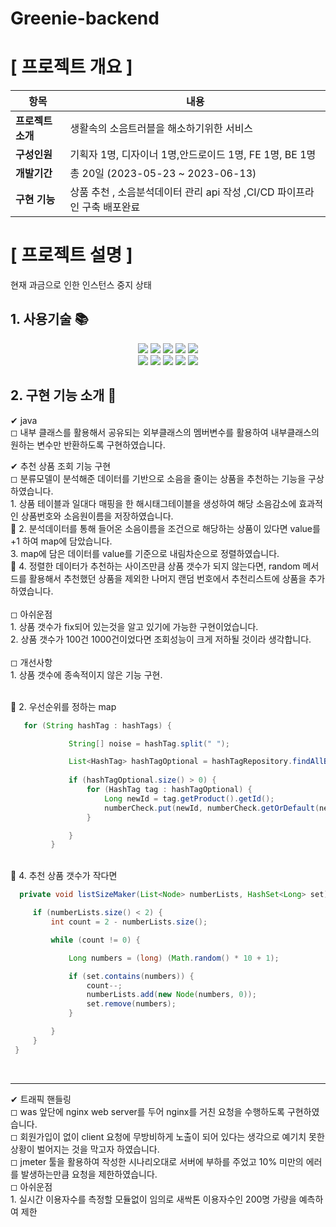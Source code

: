 # Greenie-backend

#  [ 프로젝트 개요 ]

| 항목      | 내용                              |
|---------|---------------------------------|
| **프로젝트소개**  | 생활속의 소음트러블을 해소하기위한 서비스          |
| **구성인원**    | 기획자 1명, 디자이너 1명,안드로이드 1명, FE 1명, BE 1명          |
| **개발기간**    | 총 20일 (2023-05-23 ~ 2023-06-13) |
| **구현 기능** | 상품 추천 , 소음분석데이터 관리 api 작성 ,CI/CD 파이프라인 구축 배포완료 |

# [ 프로젝트 설명 ]
현재 과금으로 인한 인스턴스 중지 상태
## 1. 사용기술 📚
<div align="center">
 
  <span>
  <img src="https://img.shields.io/badge/springboot-6DB33F?style=flat-square&logo=springboot&logoColor=white"/>
  <img src="https://img.shields.io/badge/gradle-02303A?style=flat-square&logo=gradle&logoColor=white"/>
  <img src="https://img.shields.io/badge/Java-007396?style=flat&logo=OpenJDK&logoColor=white"/>
  <img src="https://img.shields.io/badge/mysql-4479A1?style=flat-square&logo=mysql&logoColor=white"/>
  <img src="https://img.shields.io/badge/amazonrds-527FFF?style=flat&logo=amazonrds&logoColor=white"/>
</span>
<br>
<span>
  <img src="https://img.shields.io/badge/nginx-009639?style=flat-square&logo=nginx&logoColor=white"/>
  <img src="https://img.shields.io/badge/amazonec2-FF9900?style=flat&logo=amazonec2&logoColor=white"/>
  <img src="https://img.shields.io/badge/amazons3-569A31?style=flat-square&logo=amazons3&logoColor=white"/>
  <img src="https://img.shields.io/badge/github-181717?style=flat&logo=github&logoColor=white"/>
  <img src="https://img.shields.io/badge/githubactions-2088FF?style=flat-square&logo=githubactions&logoColor=white"/>
</span>
  <br>

</div>
                

## 2. 구현 기능 소개 🎈



   ✔ java <br>
    ◻ 내부 클래스를 활용해서 공유되는 외부클래스의 멤버변수를 활용하여 내부클래스의 원하는 변수만 반환하도록 구현하였습니다.<br>
   
    
   ✔ 추천 상품 조회 기능 구현 <br>
    ◻ 분류모델이 분석해준 데이터를 기반으로 소음을 줄이는 상품을 추천하는 기능을 구상하였습니다. <br>
       1. 상품 테이블과 일대다 매핑을 한 해시태그테이블을 생성하여 해당 소음감소에 효과적인 상품번호와 소음원이름을 저장하였습니다.<br>
    📍 2. 분석데이터를 통해 들어온 소음이름을 조건으로 해당하는 상품이 있다면 value를 +1 하여 map에 담았습니다. <br>
        3. map에 담은 데이터를 value를 기준으로 내림차순으로 정렬하였습니다. <br>
     📍 4. 정렬한 데이터가 추천하는 사이즈만큼 상품 갯수가 되지 않는다면, random 메서드를 활용해서 추천했던 상품을 제외한 
     나머지 랜덤 번호에서 추천리스트에 상품을 추가하였습니다.
     <br>  
     ◻ 아쉬운점 <br>
     1. 상품 갯수가 fix되어 있는것을 알고 있기에 가능한 구현이었습니다. <br>
     2. 상품 갯수가 100건 1000건이었다면 조회성능이 크게 저하될 것이라 생각합니다. <br>
     <br>
     ◻ 개선사항 <br>
      1. 상품 갯수에 종속적이지 않은 기능 구현. <br>
       <br>
  
📍 2. 우선순위를 정하는 map <br>

   ```java
      for (String hashTag : hashTags) {

                String[] noise = hashTag.split(" ");

                List<HashTag> hashTagOptional = hashTagRepository.findAllByHashTagName(noise[0]);
                
                if (hashTagOptional.size() > 0) {
                    for (HashTag tag : hashTagOptional) {
                        Long newId = tag.getProduct().getId();
                        numberCheck.put(newId, numberCheck.getOrDefault(newId, 0) + 1);
                    }

                }
            }
   ```

<br>
      📍  4. 추천 상품 갯수가 작다면 <br>
     
   ```java
     private void listSizeMaker(List<Node> numberLists, HashSet<Long> set) {

        if (numberLists.size() < 2) {
            int count = 2 - numberLists.size();

            while (count != 0) {

                Long numbers = (long) (Math.random() * 10 + 1);

                if (set.contains(numbers)) {
                    count--;
                    numberLists.add(new Node(numbers, 0));
                    set.remove(numbers);
                }

            }
        }
    }
   ```
  <br>
  <hr>



    
              
  ✔ 트래픽 핸들링 <br>
      ◻ was 앞단에 nginx web server를 두어 nginx를 거친 요청을 수행하도록 구현하였습니다. <br>
      ◻ 회원가입이 없이 client 요청에 무방비하게 노출이 되어 있다는 생각으로 예기치 못한 상황이 벌어지는 것을 막고자 하였습니다.  <br>
      ◻ jmeter 툴을 활용하여 작성한 시나리오대로 서버에 부하를 주었고 10% 미만의 에러를 발생하는만큼 요청을 제한하였습니다.  <br>
      ◻ 아쉬운점 <br>
        1. 실시간 이용자수를 측정할 모듈없이 임의로 새싹톤 이용자수인 200명 가량을 예측하여 제한 <br>
       

           
